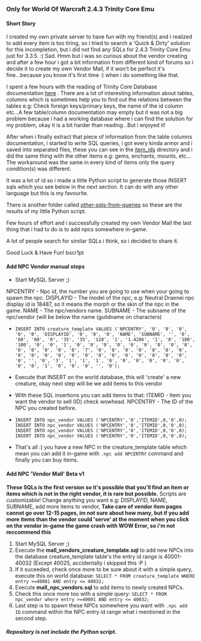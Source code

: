### Only for World Of Warcraft 2.4.3 Trinity Core Emu

#### Short Story

I created my own private server to have fun with my friend(s) and i realized to add every item is too tiring, so i tried to search a 'Quick & Dirty' solution for this incompletion, but i did not find any SQLs for 2.4.3 Trinity Core Emu just for 3.3.5. :( Sad.
Hmm but i was so curious about the vendor creating and after a few hour i got a bit information from different kind of forums so i decide it to create my own Vendor Mall, if it won't be perfect it's fine...because you know it's first time :) when i do something like that.

I spent a few hours with the reading of Trinity Core Database documentation [here](https://trinitycore.atlassian.net/wiki/spaces/tc/pages/2130075/Databases) .
There are a lot of interesting information about tables, columns which is sometimes help you to find out the relations between the tables e.g: Check foreign keys/primary keys, the name of the id column etc...A few table/column documentation may empty but it was not a big problem because i had a working database where i can find the solution for my problem, okay it is a bit harder than reading...But i enjoyed it!

After when i finally extract that piece of information from the table columns documentation, i started to write SQL queries, i got every kinda armor and i saved into separated files, these you can see in the [item_ids](item_ids) directory and i did the same thing with the other items e.g: gems, enchants, mounts, etc... The workaround was the same in every kind of items only the query condition(s) was different.

It was a lot of id so i made a little Python script to generate those INSERT sqls which you see below in the next section. It can do with any other language but this is my favourite.

There is another folder called [other-sqls-from-queries](other-sqls-from-queries) so these are the results of my little Python script.

Few hours of effort and i successfully created my own Vendor Mall the last thing that i had to do is to add npcs somewhere in-game.

A lot of people search for similar SQLs i think, so i decided to share it.

Good Luck & Have Fun!
bscr1pt

#### Add NPC Vendor manual steps

- Start MySQL Server ;)

NPCENTRY - Npc id, the number you are going to use when your going to spawn the npc.
DISPLAYID - The model of the npc, e.g: Neutral Draenei npc display id is 18487, so it means the morph or the skin of the npc in the game.
NAME - The npc/vendors name.
SUBNAME - The subname of the npc/vendor (will be below the name (guildname on characters)

- `INSERT INTO creature_template VALUES ('NPCENTRY', '0', '0', '0', '0', '0', 'DISPLAYID', '0', '0', '0', 'NAME', 'SUBNAME', '', '0', '60', '60', '0', '35', '35', '128', '1', '1.4286', '1', '0', '100', '100', '0', '0', '1', '0', '0', '0', '0', '0', '0', '0', '0', '0', '0', '0', '0', '0', '0', '7', '0', '0', '0', '0', '0', '0', '0', '0', '0', '0', '0', '0', '0', '0', '0', '0', '0', '0', '0', '0', '0', '', '0', '3', '1', '1', '1', '0', '0', '0', '0', '0', '0', '0', '0', '1', '0', '0', '0', '', '0');`

- Execute that INSERT on the world database, this will 'create' a new creature, okay next step will be we add items to this vendor
- With these SQL insertions you can add items to that:
  ITEMID - Item you want the vendor to sell (ID) check wowhead.
  NPCENTRY - The ID of the NPC you created before.
- ```INSERT INTO npc_vendor VALUES ('NPCENTRY','0','ITEMID',0,'0',0);
  INSERT INTO npc_vendor VALUES ('NPCENTRY','0','ITEMID',0,'0',0);
  INSERT INTO npc_vendor VALUES ('NPCENTRY','0','ITEMID',0,'0',0);
  INSERT INTO npc_vendor VALUES ('NPCENTRY','0','ITEMID',0,'0',0);
  INSERT INTO npc_vendor VALUES ('NPCENTRY','0','ITEMID',0,'0',0);
  ```
- That's all :) you have a new NPC in the creature_template table which mean you can add it in-game with `.npc add NPCENTRY` command and finally you can buy items.

#### Add NPC 'Vendor Mall' Beta v1

**These SQLs is the first version so it's possible that you'll find an item or items which is not in the right vendor, it is rare but possible.**
Scripts are customizable! Change anything you want e.g: DISPLAYID, NAME, SUBNAME, add more items to vendor, **Take care of vendor item pages cannot go over 12-15 pages, im not sure about how many, but if you add more items than the vendor could 'serve' at the moment when you click on the vendor in-game the game crash with WOW Error, so i'm not reccommend this**

1. Start MySQL Server ;)
2. Execute the **mall_vendors_creature_template.sql** to add new NPCs into the database creature_template table's the entry id range is 40001-40032 (Except 40025, accidentally i skipped this :P )
3. If it suceeded, check once more to be sure about it with a simple query, execute this on world database: `SELECT * FROM creature_template WHERE entry >=40001 AND entry <= 40032;`
4. Execute **mall_npc_vendors.sql** to add items to newly created NPCs.
5. Check this once more too with a simple query: `SELECT * FROM npc_vendor where entry >=40001 AND entry <= 40032;`
6. Last step is to spawn these NPCs somewhere you want with `.npc add ID` command within the NPC entry id range what i mentioned in the second step.

##### Repository is not include the Python script.
